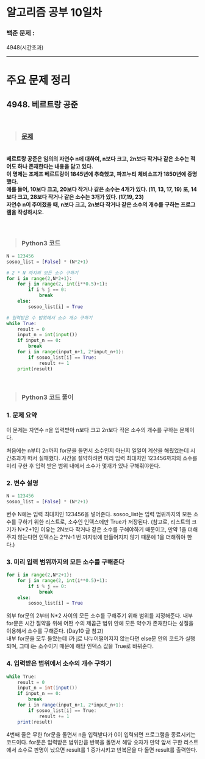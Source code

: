 # 알고리즘 공부 10일차

### 백준 문제 :

4948(시간초과)

---

# 주요 문제 정리

## 4948. 베르트랑 공준

<br/>

> ### [문제](https://www.acmicpc.net/problem/2581)

#### <br/>베르트랑 공준은 임의의 자연수 n에 대하여, n보다 크고, 2n보다 작거나 같은 소수는 적어도 하나 존재한다는 내용을 담고 있다.<br/>이 명제는 조제프 베르트랑이 1845년에 추측했고, 파프누티 체비쇼프가 1850년에 증명했다.<br/>예를 들어, 10보다 크고, 20보다 작거나 같은 소수는 4개가 있다. (11, 13, 17, 19) 또, 14보다 크고, 28보다 작거나 같은 소수는 3개가 있다. (17,19, 23)<br/>자연수 n이 주어졌을 때, n보다 크고, 2n보다 작거나 같은 소수의 개수를 구하는 프로그램을 작성하시오.

<br/>

> ### Python3 코드

```python
N = 123456
sosoo_list = [False] * (N*2+1)

# 2 * N 까지의 모든 소수 구하기
for i in range(2,N*2+1):
    for j in range(2, int(i**0.5)+1):
        if i % j == 0:
            break
    else:
        sosoo_list[i] = True

# 입력받은 수 범위에서 소수 개수 구하기
while True:
    result = 0
    input_n = int(input())
    if input_n == 0:
        break
    for i in range(input_n+1, 2*input_n+1):
        if sosoo_list[i] == True:
            result += 1
    print(result)
```

<br/>

> ### Python3 코드 풀이

### 1. 문제 요약

이 문제는 자연수 n을 입력받아 n보다 크고 2n보다 작은 소수의 개수를 구하는 문제이다.
<br/>

처음에는 n부터 2n까지 for문을 돌면서 소수인지 아닌지 일일이 계산을 해줬었는데 시간초과가 떠서 실패했다. 시간을 절약하려면 미리 입력 최대치인 123456까지의 소수를 미리 구한 후 입력 받은 범위 내에서 소수가 몇개가 있나 구해줘야한다.

### 2. 변수 설명

```python
N = 123456
sosoo_list = [False] * (N*2+1)
```

변수 N에는 입력 최대치인 123456을 넣어준다.
sosoo_list는 입력 범위까지의 모든 소수를 구하기 위한 리스트로, 소수인 인덱스에만 True가 저장된다.
(참고로, 리스트의 크기가 N\*2+1인 이유는 2N보다 작거나 같은 소수를 구해야하기 때문이고, 만약 1을 더해주지 않는다면 인덱스는 2\*N-1 번 까지밖에 만들어지지 않기 때문에 1을 더해줘야 한다.)

### 3. 미리 입력 범위까지의 모든 소수를 구해준다

```python
for i in range(2,N*2+1):
    for j in range(2, int(i**0.5)+1):
        if i % j == 0:
            break
    else:
        sosoo_list[i] = True
```

외부 for문의 2부터 N\*2 사이의 모든 소수를 구해주기 위해 범위를 지정해준다.
내부 for문은 시간 절약을 위해 어떤 수의 제곱근 범위 안에 모든 약수가 존재한다는 성질을 이용해서 소수를 구해준다. (Day10 글 참고)
<br/>내부 for문을 모두 돌았는데 i가 j로 나누어떨어지지 않는다면 else문 안의 코드가 실행되며, 그때 i는 소수이기 때문에 해당 인덱스 값을 True로 바꿔준다.

### 4. 입력받은 범위에서 소수의 개수 구하기

```java
while True:
    result = 0
    input_n = int(input())
    if input_n == 0:
        break
    for i in range(input_n+1, 2*input_n+1):
        if sosoo_list[i] == True:
            result += 1
    print(result)

```

4번째 줄은 무한 for문을 돌면서 n을 입력받다가 0이 입력되면 프로그램을 종료시키는 코드이다.
for문은 입력받은 범위만큼 반복을 돌면서 해당 숫자가 만약 앞서 구한 리스트에서 소수로 판명이 났으면 result를 1 증가시키고 반복문을 다 돌면 result를 출력한다.
